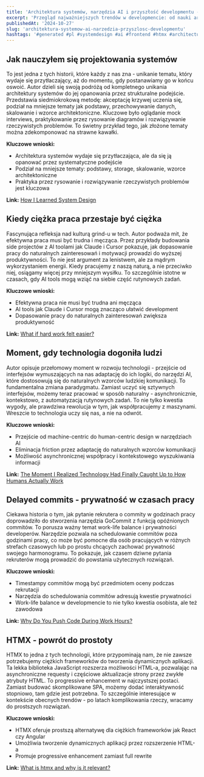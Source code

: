 ```yaml
---
title: 'Architektura systemów, narzędzia AI i przyszłość developmentu - przegląd trendów'
excerpt: 'Przegląd najważniejszych trendów w developmencie: od nauki architektury systemów po rewolucję w narzędziach AI i alternatywy dla ciężkich frameworków.'
publishedAt: '2024-10-27'
slug: 'architektura-systemow-ai-narzedzia-przyszlosc-developmentu'
hashtags: '#generated #pl #systemdesign #ai #frontend #htmx #architecture'
---
```


## Jak nauczyłem się projektowania systemów

To jest jedna z tych historii, które każdy z nas zna - unikanie tematu, który wydaje się przytłaczający, aż do momentu, gdy postanawiamy go w końcu oswoić. Autor dzieli się swoją podróżą od kompletnego unikania architektury systemów do jej opanowania przez strukturalne podejście. Przedstawia siedmiokrokową metodę: akceptację krzywej uczenia się, podział na mniejsze tematy jak podstawy, przechowywanie danych, skalowanie i wzorce architektoniczne. Kluczowe było oglądanie mock interviews, praktykowanie przez rysowanie diagramów i rozwiązywanie rzeczywistych problemów. To świetny przykład tego, jak złożone tematy można zdekomponować na strawne kawałki.

**Kluczowe wnioski:**
- Architektura systemów wydaje się przytłaczająca, ale da się ją opanować przez systematyczne podejście
- Podział na mniejsze tematy: podstawy, storage, skalowanie, wzorce architektoniczne
- Praktyka przez rysowanie i rozwiązywanie rzeczywistych problemów jest kluczowa

**Link:** [How I Learned System Design](https://app.daily.dev/posts/zDCAYQy1Y?utm_source=notification&utm_medium=email&utm_campaign=digest)

## Kiedy ciężka praca przestaje być ciężka

Fascynująca refleksja nad kulturą grind-u w tech. Autor podważa mit, że efektywna praca musi być trudna i męcząca. Przez przykłady budowania side projectów z AI toolami jak Claude i Cursor pokazuje, jak dopasowanie pracy do naturalnych zainteresowań i motywacji prowadzi do wyższej produktywności. To nie jest argument za lenistwem, ale za mądrym wykorzystaniem energii. Kiedy pracujemy z naszą naturą, a nie przeciwko niej, osiągamy więcej przy mniejszym wysiłku. To szczególnie istotne w czasach, gdy AI tools mogą wziąć na siebie część rutynowych zadań.

**Kluczowe wnioski:**
- Efektywna praca nie musi być trudna ani męcząca
- AI tools jak Claude i Cursor mogą znacząco ułatwić development
- Dopasowanie pracy do naturalnych zainteresowań zwiększa produktywność

**Link:** [What if hard work felt easier?](https://app.daily.dev/posts/dHrAjIPRH?utm_source=notification&utm_medium=email&utm_campaign=digest)

## Moment, gdy technologia dogoniła ludzi

Autor opisuje przełomowy moment w rozwoju technologii - przejście od interfejsów wymuszających na nas adaptację do ich logiki, do narzędzi AI, które dostosowują się do naturalnych wzorców ludzkiej komunikacji. To fundamentalna zmiana paradygmatu. Zamiast uczyć się sztywnych interfejsów, możemy teraz pracować w sposób naturalny - asynchronicznie, kontekstowo, z automatyzacją rutynowych zadań. To nie tylko kwestia wygody, ale prawdziwa rewolucja w tym, jak współpracujemy z maszynami. Wreszcie to technologia uczy się nas, a nie na odwrót.

**Kluczowe wnioski:**
- Przejście od machine-centric do human-centric design w narzędziach AI
- Eliminacja friction przez adaptację do naturalnych wzorców komunikacji
- Możliwość asynchronicznej współpracy i kontekstowego wyszukiwania informacji

**Link:** [The Moment I Realized Technology Had Finally Caught Up to How Humans Actually Work](https://app.daily.dev/posts/taP6S0FO4?utm_source=notification&utm_medium=email&utm_campaign=digest)

## Delayed commits - prywatność w czasach pracy

Ciekawa historia o tym, jak pytanie rekrutera o commity w godzinach pracy doprowadziło do stworzenia narzędzia GoCommit z funkcją opóźnionych commitów. To porusza ważny temat work-life balance i prywatności developerów. Narzędzie pozwala na schedulowanie commitów poza godzinami pracy, co może być pomocne dla osób pracujących w różnych strefach czasowych lub po prostu chcących zachować prywatność swojego harmonogramu. To pokazuje, jak czasem dziwne pytania rekruterów mogą prowadzić do powstania użytecznych rozwiązań.

**Kluczowe wnioski:**
- Timestampy commitów mogą być przedmiotem oceny podczas rekrutacji
- Narzędzia do schedulowania commitów adresują kwestie prywatności
- Work-life balance w developmencie to nie tylko kwestia osobista, ale też zawodowa

**Link:** [Why Do You Push Code During Work Hours?](https://app.daily.dev/posts/aQhwuIFMl?utm_source=notification&utm_medium=email&utm_campaign=digest)

## HTMX - powrót do prostoty

HTMX to jedna z tych technologii, które przypominają nam, że nie zawsze potrzebujemy ciężkich frameworków do tworzenia dynamicznych aplikacji. Ta lekka biblioteka JavaScript rozszerza możliwości HTML-a, pozwalając na asynchroniczne requesty i częściowe aktualizacje strony przez zwykłe atrybuty HTML. To progressive enhancement w najczystszej postaci. Zamiast budować skomplikowane SPA, możemy dodać interaktywność stopniowo, tam gdzie jest potrzebna. To szczególnie interesujące w kontekście obecnych trendów - po latach komplikowania rzeczy, wracamy do prostszych rozwiązań.

**Kluczowe wnioski:**
- HTMX oferuje prostszą alternatywę dla ciężkich frameworków jak React czy Angular
- Umożliwia tworzenie dynamicznych aplikacji przez rozszerzenie HTML-a
- Promuje progressive enhancement zamiast full rewrite

**Link:** [What is htmx and why is it relevant?](https://app.daily.dev/posts/VH04ApzLv?utm_source=notification&utm_medium=email&utm_campaign=digest)